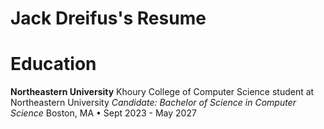 # Jack Dreifus's Resume 

# Education 
**Northeastern University** 
Khoury College of Computer Science student at Northeastern University 
*Candidate: Bachelor of Science in Computer Science*
Boston, MA • Sept 2023 - May 2027
